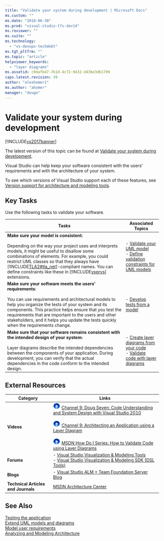 ```yaml
---
title: "Validate your system during development | Microsoft Docs"
ms.custom: ""
ms.date: "2018-06-30"
ms.prod: "visual-studio-tfs-dev14"
ms.reviewer: ""
ms.suite: ""
ms.technology: 
  - "vs-devops-techdebt"
ms.tgt_pltfrm: ""
ms.topic: "article"
helpviewer_keywords: 
  - "layer diagrams"
ms.assetid: c9dafb47-7b1d-4c72-9432-d43be3db1799
caps.latest.revision: 39
author: "alexhomer1"
ms.author: "ahomer"
manager: "douge"
---
```

# Validate your system during development
[!INCLUDE[vs2017banner](../includes/vs2017banner.md)]

The latest version of this topic can be found at [Validate your system during development](https://docs.microsoft.com/visualstudio/modeling/validate-your-system-during-development).  
  
Visual Studio can help keep your software consistent with the users' requirements and with the architecture of your system.  
  
 To see which versions of Visual Studio support each of these features, see [Version support for architecture and modeling tools](../modeling/what-s-new-for-design-in-visual-studio.md#VersionSupport).  
  
## Key Tasks  
 Use the following tasks to validate your software.  
  
|**Tasks**|**Associated Topics**|  
|---------------|---------------------------|  
|**Make sure your model is consistent:**<br /><br /> Depending on the way your project uses and interprets models, it might be useful to disallow some combinations of elements. For example, you could restrict UML classes so that they always have [!INCLUDE[TLA2#tla_net](../includes/tla2sharptla-net-md.md)]-compliant names. You can define constraints like these in [!INCLUDE[vsprvs](../includes/vsprvs-md.md)] extensions.|-   [Validate your UML model](../modeling/validate-your-uml-model.md)<br />-   [Define validation constraints for UML models](../modeling/define-validation-constraints-for-uml-models.md)|  
|**Make sure your software meets the users' requirements**:<br /><br /> You can use requirements and architectural models to help you organize the tests of your system and its components. This practice helps ensure that you test the requirements that are important to the users and other stakeholders, and it helps you update the tests quickly when the requirements change.|-   [Develop tests from a model](../modeling/develop-tests-from-a-model.md)|  
|**Make sure that your software remains consistent with the intended design of your system:**<br /><br /> Layer diagrams describe the intended dependencies between the components of your application. During development, you can verify that the actual dependencies in the code conform to the intended design.|-   [Create layer diagrams from your code](../modeling/create-layer-diagrams-from-your-code.md)<br />-   [Validate code with layer diagrams](../modeling/validate-code-with-layer-diagrams.md)|  
  
## External Resources  
  
|**Category**|**Links**|  
|------------------|---------------|  
|**Videos**|![link to video](../data-tools/media/playvideo.gif "PlayVideo") [Channel 9: Doug Seven: Code Understanding and System Design with Visual Studio 2010](http://go.microsoft.com/fwlink/?LinkId=216100)<br /><br /> ![link to video](../data-tools/media/playvideo.gif "PlayVideo") [Channel 9: Architecting an Application using a Layer Diagram](http://go.microsoft.com/fwlink/?LinkID=201117)<br /><br /> ![link to video](../data-tools/media/playvideo.gif "PlayVideo") [MSDN How Do I Series: How to Validate Code using Layer Diagrams](http://go.microsoft.com/fwlink/?LinkID=214405)|  
|**Forums**|-   [Visual Studio Visualization & Modeling Tools](http://go.microsoft.com/fwlink/?LinkId=184720)<br />-   [Visual Studio Visualization & Modeling SDK (DSL Tools)](http://go.microsoft.com/fwlink/?LinkId=184721)|  
|**Blogs**|-   [Visual Studio ALM + Team Foundation Server Blog](http://go.microsoft.com/fwlink/?LinkID=201340)|  
|**Technical Articles and Journals**|[MSDN Architecture Center](http://go.microsoft.com/fwlink/?LinkId=201343)|  
  
## See Also  
 [Testing the application](../Topic/Test%20apps%20early%20and%20often.md)   
 [Extend UML models and diagrams](../modeling/extend-uml-models-and-diagrams.md)   
 [Model user requirements](../modeling/model-user-requirements.md)   
 [Analyzing and Modeling Architecture](../modeling/analyze-and-model-your-architecture.md)



